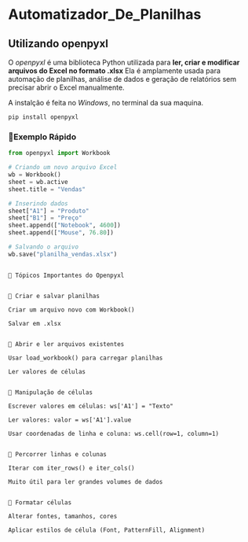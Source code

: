 # Automatizador_De_Planilhas

## Utilizando **openpyxl**

O *openpyxl* é uma biblioteca Python utilizada para **ler, criar e modificar arquivos do Excel no formato .xlsx**
Ela é amplamente usada para automação de planilhas, análise de dados e geração de relatórios sem precisar abrir o Excel manualmente.

A instalção é feita no *Windows*, no terminal da sua maquina.

`pip install openpyxl`

 ### 📌Exemplo Rápido

```python
from openpyxl import Workbook

# Criando um novo arquivo Excel
wb = Workbook()
sheet = wb.active
sheet.title = "Vendas"

# Inserindo dados
sheet["A1"] = "Produto"
sheet["B1"] = "Preço"
sheet.append(["Notebook", 4600])
sheet.append(["Mouse", 76.80])

# Salvando o arquivo
wb.save("planilha_vendas.xlsx")
```
```

📌 Tópicos Importantes do Openpyxl


🔹 Criar e salvar planilhas

Criar um arquivo novo com Workbook()

Salvar em .xlsx


🔹 Abrir e ler arquivos existentes

Usar load_workbook() para carregar planilhas

Ler valores de células


🔹 Manipulação de células

Escrever valores em células: ws['A1'] = "Texto"

Ler valores: valor = ws['A1'].value

Usar coordenadas de linha e coluna: ws.cell(row=1, column=1)


🔹 Percorrer linhas e colunas

Iterar com iter_rows() e iter_cols()

Muito útil para ler grandes volumes de dados


🔹 Formatar células

Alterar fontes, tamanhos, cores

Aplicar estilos de célula (Font, PatternFill, Alignment)
